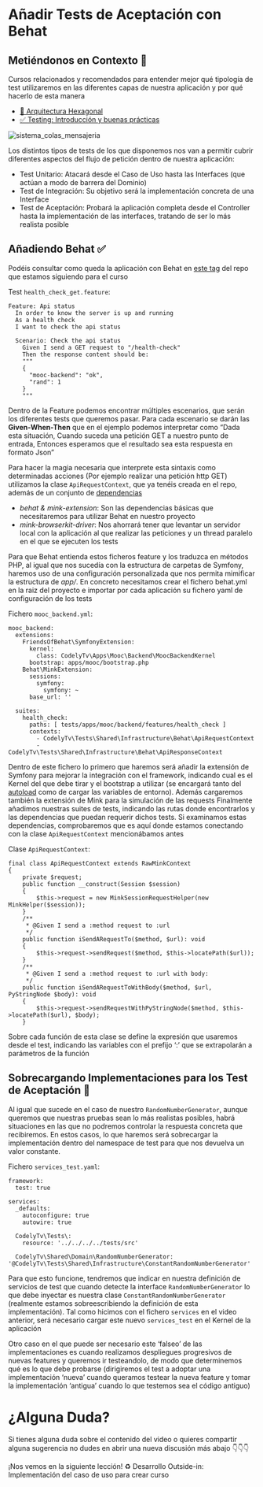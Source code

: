 Añadir Tests de Aceptación con Behat
====================================

Metiéndonos en Contexto 🤔
--------------------------

Cursos relacionados y recomendados para entender mejor qué tipología de test utilizaremos en las diferentes capas de nuestra aplicación y por qué hacerlo de esta manera

*   [🎯 Arquitectura Hexagonal](https://pro.codely.tv/library/arquitectura-hexagonal/66748/about/)
*   [✅ Testing: Introducción y buenas prácticas](https://pro.codely.tv/library/testing-introduccion-y-buenas-practicas/90916/about/)

![sistema_colas_mensajeria](https://cdn.filestackcontent.com/plr2nCBS9mQu4tpyUvvA)

Los distintos tipos de tests de los que disponemos nos van a permitir cubrir diferentes aspectos del flujo de petición dentro de nuestra aplicación:

*   Test Unitario: Atacará desde el Caso de Uso hasta las Interfaces (que actúan a modo de barrera del Dominio)
*   Test de Integración: Su objetivo será la implementación concreta de una Interface
*   Test de Aceptación: Probará la aplicación completa desde el Controller hasta la implementación de las interfaces, tratando de ser lo más realista posible

Añadiendo Behat ✅
-----------------

Podéis consultar como queda la aplicación con Behat en [este tag](https://github.com/CodelyTV/php-ddd-skeleton/tree/0.5.0) del repo que estamos siguiendo para el curso

Test `health_check_get.feature`:

    Feature: Api status
      In order to know the server is up and running
      As a health check
      I want to check the api status
    
      Scenario: Check the api status
        Given I send a GET request to "/health-check"
        Then the response content should be:
        """
        {
          "mooc-backend": "ok",
          "rand": 1
        }
        """


Dentro de la Feature podemos encontrar múltiples escenarios, que serán los diferentes tests que queremos pasar. Para cada escenario se darán las **Given-When-Then** que en el ejemplo podemos interpretar como “Dada esta situación, Cuando suceda una petición GET a nuestro punto de entrada, Entonces esperamos que el resultado sea esta respuesta en formato Json”

Para hacer la magia necesaria que interprete esta sintaxis como determinadas acciones (Por ejemplo realizar una petición http GET) utilizamos la clase `ApiRequestContext`, que ya tenéis creada en el repo, además de un conjunto de [dependencias](https://github.com/CodelyTV/php-ddd-skeleton/blob/0.5.0/composer.json#L25-L28)

*   _behat & mink-extension_: Son las dependencias básicas que necesitaremos para utilizar Behat en nuestro proyecto
*   _mink-browserkit-driver_: Nos ahorrará tener que levantar un servidor local con la aplicación al que realizar las peticiones y un thread paralelo en el que se ejecuten los tests

Para que Behat entienda estos ficheros feature y los traduzca en métodos PHP, al igual que nos sucedía con la estructura de carpetas de Symfony, haremos uso de una configuración personalizada que nos permita mimificar la estructura de _app/_. En concreto necesitamos crear el fichero behat.yml en la raiz del proyecto e importar por cada aplicación su fichero yaml de configuración de los tests

Fichero `mooc_backend.yml`:

    mooc_backend:
      extensions:
        FriendsOfBehat\SymfonyExtension:
          kernel:
            class: CodelyTv\Apps\Mooc\Backend\MoocBackendKernel
          bootstrap: apps/mooc/bootstrap.php
        Behat\MinkExtension:
          sessions:
            symfony:
              symfony: ~
          base_url: ''
    
      suites:
        health_check:
          paths: [ tests/apps/mooc/backend/features/health_check ]
          contexts:
            - CodelyTv\Tests\Shared\Infrastructure\Behat\ApiRequestContext
            - CodelyTv\Tests\Shared\Infrastructure\Behat\ApiResponseContext


Dentro de este fichero lo primero que haremos será añadir la extensión de Symfony para mejorar la integración con el framework, indicando cual es el Kernel del que debe tirar y el bootstrap a utilizar (se encargará tanto del [autoload](https://getcomposer.org/doc/04-schema.md#autoload) como de cargar las variables de entorno). Además cargaremos también la extensión de Mink para la simulación de las requests Finalmente añadimos nuestras suites de tests, indicando las rutas donde encontrarlos y las dependencias que puedan requerir dichos tests. Si examinamos estas dependencias, comprobaremos que es aquí donde estamos conectando con la clase `ApiRequestContext` mencionábamos antes

Clase `ApiRequestContext`:

    final class ApiRequestContext extends RawMinkContext
    {
        private $request;
        public function __construct(Session $session)
        {
            $this->request = new MinkSessionRequestHelper(new MinkHelper($session));
        }
        /**
         * @Given I send a :method request to :url
         */
        public function iSendARequestTo($method, $url): void
        {
            $this->request->sendRequest($method, $this->locatePath($url));
        }
        /**
         * @Given I send a :method request to :url with body:
         */
        public function iSendARequestToWithBody($method, $url, PyStringNode $body): void
        {
            $this->request->sendRequestWithPyStringNode($method, $this->locatePath($url), $body);
        }


Sobre cada función de esta clase se define la expresión que usaremos desde el test, indicando las variables con el prefijo ‘:’ que se extrapolarán a parámetros de la función

Sobrecargando Implementaciones para los Test de Aceptación 🤹
-------------------------------------------------------------

Al igual que sucede en el caso de nuestro `RandomNumberGenerator`, aunque queremos que nuestras pruebas sean lo más realistas posibles, habrá situaciones en las que no podremos controlar la respuesta concreta que recibiremos. En estos casos, lo que haremos será sobrecargar la implementación dentro del namespace de test para que nos devuelva un valor constante.

Fichero `services_test.yaml`:

    framework:
      test: true
    
    services:
      _defaults:
        autoconfigure: true
        autowire: true
    
      CodelyTv\Tests\:
        resource: '../../../../tests/src'
    
      CodelyTv\Shared\Domain\RandomNumberGenerator: '@CodelyTv\Tests\Shared\Infrastructure\ConstantRandomNumberGenerator'


Para que esto funcione, tendremos que indicar en nuestra definición de servicios de test que cuando detecte la interface `RandomNumberGenerator` lo que debe inyectar es nuestra clase `ConstantRandomNumberGenerator` (realmente estamos sobreescribiendo la definición de esta implementación). Tal como hicimos con el fichero `services` en el video anterior, será necesario cargar este nuevo `services_test` en el Kernel de la aplicación

Otro caso en el que puede ser necesario este ‘falseo’ de las implementaciones es cuando realizamos despliegues progresivos de nuevas features y queremos ir testeandolo, de modo que determinemos qué es lo que debe probarse (dirigiremos el test a adoptar una implementación ‘nueva’ cuando queramos testear la nueva feature y tomar la implementación ‘antigua’ cuando lo que testemos sea el código antiguo)

¿Alguna Duda?
=============

Si tienes alguna duda sobre el contenido del video o quieres compartir alguna sugerencia no dudes en abrir una nueva discusión más abajo 👇👇👇

¡Nos vemos en la siguiente lección! ♻️ Desarrollo Outside-in: Implementación del caso de uso para crear curso